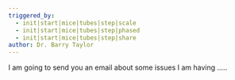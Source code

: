 ```yaml
---
triggered_by:
  - init|start|mice|tubes|step|scale
  - init|start|mice|tubes|step|phased
  - init|start|mice|tubes|step|share
author: Dr. Barry Taylor
---
```


I am going to send you an email about some issues I am having .....
